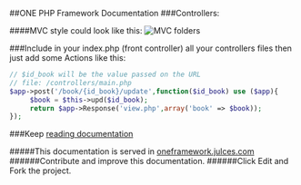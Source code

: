 ##ONE PHP Framework Documentation
###Controllers:

####MVC style could look like this:
![MVC folders](http://i60.tinypic.com/ne6hhl.png "MVC folders")

###Include in your index.php (front controller) all your controllers files then just add some Actions like this:
```php
// $id_book will be the value passed on the URL
// file: /controllers/main.php
$app->post('/book/{id_book}/update',function($id_book) use ($app){
     $book = $this->upd($id_book);
     return $app->Response('view.php',array('book' => $book));
});
```

###Keep  [reading documentation](https://github.com/juliomatcom/one-file-php-framework/blob/master/docs/contents.md "See the official documentation of the One Framework")

#####This documentation is served in [oneframework.julces.com ](http://oneframework.julces.com "More documentation of the One Framework")
######Contribute and improve this documentation.
######Click Edit and Fork the project.
